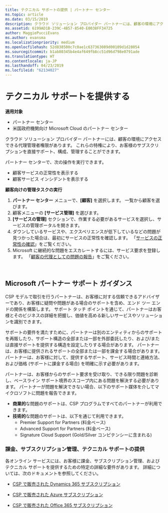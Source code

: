 ```yaml
---
title: テクニカル サポートの提供 | パートナー センター
ms.topic: article
ms.date: 03/15/2019
description: クラウド ソリューション プロバイダー パートナーには、顧客の環境にアクセスできる代理管理者権限があります。
ms.assetid: 6199AD1B-239C-4B57-8540-E0038FF34725
author: MaggiePucciEvans
ms.author: evansma
ms.localizationpriority: medium
ms.openlocfilehash: 52d838500c7c0ae1c637363089d00109d1d28054
ms.sourcegitcommit: b1ab80345b4e4af649fb8cc51d96d798e0791ade
ms.translationtype: HT
ms.contentlocale: ja-JP
ms.lasthandoff: 04/23/2019
ms.locfileid: "62134027"
---
```

# <a name="provide-technical-support"></a>テクニカル サポートを提供する

**適用対象**

-  パートナー センター
-  米国政府機関向け Microsoft Cloud のパートナー センター


クラウド ソリューション プロバイダー パートナーには、顧客の環境にアクセスできる代理管理者権限があります。 これらの特権により、お客様のサブスクリプションを直接サポート、構成、管理することができます。

パートナー センターで、次の操作を実行できます。

-   顧客サービスの正常性を表示する
-   顧客サービス インシデントを表示する

**顧客向けの管理タスクの実行**

1.  **パートナー センター** メニューで、**[顧客]** を選択します。 一覧から顧客を選びます。
2.  顧客メニューの **[サービス管理]** を選びます。
3.  **[サービスの管理]** セクションで、作業する必要があるサービスを選択し、サービスの管理ポータルを開きます。
4.  ダウンしているサービスや、エクスペリエンスが低下しているなどの問題が見つかった場合は、最初にサービスの正常性を確認します。 「[サービスの正常性の確認](check-service-health.md)」をご覧ください。
5.  Microsoft に継続的な問題をエスカレートするには、サービス要求を登録します。 「[顧客の代理としての問題の報告](report-problems-on-behalf-of-a-customer.md)」をご覧ください。

 
## <a name="microsoft-partner-support-guidance"></a>Microsoft パートナー サポート ガイダンス

CSP モデルで取引を行うパートナーは、お客様に対する信頼できるアドバイザーであり、お客様に疑問や問題がある場合のサポートを含め、エンド ツー エンドの関係を構築します。 サポート タッチ ポイントを通じて、パートナーはお客様とそのビジネスの詳細を把握し、価値を高める新しいサービスやソリューションを識別できます。

サポートの要件を満たすために、パートナーは別のエンティティからのサポートを再販したり、サポート構造の全部または一部を外部委託したり、および/または直接サポートを提供する構造を設定したりする場合があります。  パートナーは、お客様に提供されるサポートの全部または一部を課金する場合があります。 パートナーは、お客様に対して、提供するサポート、サービス時間と連絡方法、および価格 (サポートに課金する場合) を明確に示す必要があります。 

パートナーは、お客様からのサポート要求を受け取り、できる限り問題を診断し、ベースライン サポート境界のスコープ内にある問題を解決する必要があります。 パートナーが問題を解決できない場合、以下のサポート媒体を介してマイクロソフトに問題を報告できます。

- **商業的**な問題のサポートは、CSP プログラムですべてのパートナーが利用できます。
-   **技術的**な問題のサポートは、以下を通じて利用できます。
    -   Premier Support for Partners (料金ベース)
    -   Advanced Support for Partners (料金ベース)
    -   Signature Cloud Support (Gold/Silver コンピテンシーに含まれる)

### <a name="providing-billing-subscription-management-and-technical-support"></a>課金、サブスクリプション管理、テクニカル サポートの提供 

各オンライン サービスには、お客様に課金、サブスクリプション管理、およびテクニカル サポートを提供するための特定の詳細な要件があります。 詳細については、次のドキュメントを参照してください。

-   [CSP で販売された Dynamics 365 サブスクリプション](https://www.microsoftpartnercommunity.com/t5/CSP/Microsoft-Partner-Support-Guidance/m-p/5262#M30)

-   [CSP で販売された Azure サブスクリプション](https://www.microsoftpartnercommunity.com/t5/CSP/Microsoft-Partner-Support-Guidance/m-p/5263#M31)

-   [CSP で販売された Office 365 サブスクリプション](https://www.microsoftpartnercommunity.com/t5/CSP/Microsoft-Partner-Support-Guidance/m-p/5264#M32)
 



